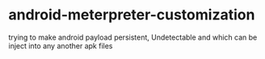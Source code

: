 # android-meterpreter-customization
trying to make android payload persistent, Undetectable and which can be inject into any another apk files  
